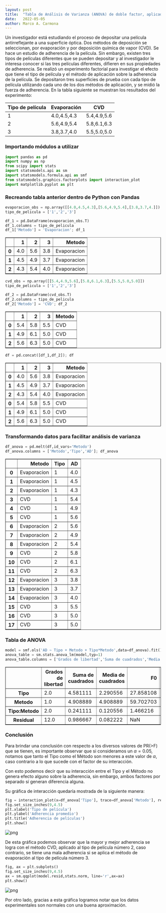 ```yaml
---
layout: post
title:  "Tabla de Análisis de Varianza (ANOVA) de doble factor, aplicada al estudio de métodos de deposición de películas antirreflejantes a una superficie óptica. "
date:   2022-05-05
author: Marco A. Carmona
---
```


Un investigador está estudiando el proceso de depositar una película antirreflejante a una superficie óptica. Dos métodos de deposición se seleccionan, por evaporación y por deposición química de vapor (CVD). Se hace un estudio de adherencia de la película. Sin embargo, existen tres tipos de películas diferentes que se pueden depositar y al investigador le interesa conocer si las tres películas diferentes, difieren en sus propiedades de adherencia. Se realizó un experimento factorial para investigar el efecto que tiene el tipo de película y el método de aplicación sobre la adherencia de la película. Se depositaron tres superficies de prueba con cada tipo de película utilizando cada uno de los dos métodos de aplicación, y se midió la fuerza de adherencia. En la tabla siguiente se muestran los resultados del experimento: 

|Tipo de película|Evaporación|CVD        |
|----------------|-----------|-----------|
|1               |4.0,4.5,4.3|5.4,4.9,5.6|
|2               |5.6,4.9,5.4|5.8,6.1,6.3|
|3               |3.8,3.7,4.0|5.5,5.0,5.0|

### Importando módulos a utilizar


```python
import pandas as pd
import numpy as np
from scipy import stats
import statsmodels.api as sm
import statsmodels.formula.api as smf
from statsmodels.graphics.factorplots import interaction_plot
import matplotlib.pyplot as plt
```

### Recreando tabla anterior dentro de Python con Pandas


```python
evaporacion_obs = np.array([[4.0,4.5,4.3],[5.6,4.9,5.4],[3.8,3.7,4.]])
tipo_de_pelicula = ['1','2','3']

df_1 = pd.DataFrame(evaporacion_obs.T)
df_1.columns = tipo_de_pelicula
df_1['Metodo'] = 'Evaporacion'; df_1
```




<div>
<style scoped>
    .dataframe tbody tr th:only-of-type {
        vertical-align: middle;
    }

    .dataframe tbody tr th {
        vertical-align: top;
    }

    .dataframe thead th {
        text-align: right;
    }
</style>
<table border="1" class="dataframe">
  <thead>
    <tr style="text-align: right;">
      <th></th>
      <th>1</th>
      <th>2</th>
      <th>3</th>
      <th>Metodo</th>
    </tr>
  </thead>
  <tbody>
    <tr>
      <th>0</th>
      <td>4.0</td>
      <td>5.6</td>
      <td>3.8</td>
      <td>Evaporacion</td>
    </tr>
    <tr>
      <th>1</th>
      <td>4.5</td>
      <td>4.9</td>
      <td>3.7</td>
      <td>Evaporacion</td>
    </tr>
    <tr>
      <th>2</th>
      <td>4.3</td>
      <td>5.4</td>
      <td>4.0</td>
      <td>Evaporacion</td>
    </tr>
  </tbody>
</table>
</div>




```python
cvd_obs = np.array([[5.4,4.9,5.6],[5.8,6.1,6.3],[5.5,5.0,5.0]])
tipo_de_pelicula = ['1','2','3']

df_2 = pd.DataFrame(cvd_obs.T)
df_2.columns = tipo_de_pelicula
df_2['Metodo'] = 'CVD'; df_2
```




<div>
<style scoped>
    .dataframe tbody tr th:only-of-type {
        vertical-align: middle;
    }

    .dataframe tbody tr th {
        vertical-align: top;
    }

    .dataframe thead th {
        text-align: right;
    }
</style>
<table border="1" class="dataframe">
  <thead>
    <tr style="text-align: right;">
      <th></th>
      <th>1</th>
      <th>2</th>
      <th>3</th>
      <th>Metodo</th>
    </tr>
  </thead>
  <tbody>
    <tr>
      <th>0</th>
      <td>5.4</td>
      <td>5.8</td>
      <td>5.5</td>
      <td>CVD</td>
    </tr>
    <tr>
      <th>1</th>
      <td>4.9</td>
      <td>6.1</td>
      <td>5.0</td>
      <td>CVD</td>
    </tr>
    <tr>
      <th>2</th>
      <td>5.6</td>
      <td>6.3</td>
      <td>5.0</td>
      <td>CVD</td>
    </tr>
  </tbody>
</table>
</div>




```python
df = pd.concat([df_1,df_2]); df
```




<div>
<style scoped>
    .dataframe tbody tr th:only-of-type {
        vertical-align: middle;
    }

    .dataframe tbody tr th {
        vertical-align: top;
    }

    .dataframe thead th {
        text-align: right;
    }
</style>
<table border="1" class="dataframe">
  <thead>
    <tr style="text-align: right;">
      <th></th>
      <th>1</th>
      <th>2</th>
      <th>3</th>
      <th>Metodo</th>
    </tr>
  </thead>
  <tbody>
    <tr>
      <th>0</th>
      <td>4.0</td>
      <td>5.6</td>
      <td>3.8</td>
      <td>Evaporacion</td>
    </tr>
    <tr>
      <th>1</th>
      <td>4.5</td>
      <td>4.9</td>
      <td>3.7</td>
      <td>Evaporacion</td>
    </tr>
    <tr>
      <th>2</th>
      <td>4.3</td>
      <td>5.4</td>
      <td>4.0</td>
      <td>Evaporacion</td>
    </tr>
    <tr>
      <th>0</th>
      <td>5.4</td>
      <td>5.8</td>
      <td>5.5</td>
      <td>CVD</td>
    </tr>
    <tr>
      <th>1</th>
      <td>4.9</td>
      <td>6.1</td>
      <td>5.0</td>
      <td>CVD</td>
    </tr>
    <tr>
      <th>2</th>
      <td>5.6</td>
      <td>6.3</td>
      <td>5.0</td>
      <td>CVD</td>
    </tr>
  </tbody>
</table>
</div>



### Transformando datos para facilitar análisis de varianza


```python
df_anova = pd.melt(df,id_vars='Metodo')
df_anova.columns = ['Metodo','Tipo','AD']; df_anova
```




<div>
<style scoped>
    .dataframe tbody tr th:only-of-type {
        vertical-align: middle;
    }

    .dataframe tbody tr th {
        vertical-align: top;
    }

    .dataframe thead th {
        text-align: right;
    }
</style>
<table border="1" class="dataframe">
  <thead>
    <tr style="text-align: right;">
      <th></th>
      <th>Metodo</th>
      <th>Tipo</th>
      <th>AD</th>
    </tr>
  </thead>
  <tbody>
    <tr>
      <th>0</th>
      <td>Evaporacion</td>
      <td>1</td>
      <td>4.0</td>
    </tr>
    <tr>
      <th>1</th>
      <td>Evaporacion</td>
      <td>1</td>
      <td>4.5</td>
    </tr>
    <tr>
      <th>2</th>
      <td>Evaporacion</td>
      <td>1</td>
      <td>4.3</td>
    </tr>
    <tr>
      <th>3</th>
      <td>CVD</td>
      <td>1</td>
      <td>5.4</td>
    </tr>
    <tr>
      <th>4</th>
      <td>CVD</td>
      <td>1</td>
      <td>4.9</td>
    </tr>
    <tr>
      <th>5</th>
      <td>CVD</td>
      <td>1</td>
      <td>5.6</td>
    </tr>
    <tr>
      <th>6</th>
      <td>Evaporacion</td>
      <td>2</td>
      <td>5.6</td>
    </tr>
    <tr>
      <th>7</th>
      <td>Evaporacion</td>
      <td>2</td>
      <td>4.9</td>
    </tr>
    <tr>
      <th>8</th>
      <td>Evaporacion</td>
      <td>2</td>
      <td>5.4</td>
    </tr>
    <tr>
      <th>9</th>
      <td>CVD</td>
      <td>2</td>
      <td>5.8</td>
    </tr>
    <tr>
      <th>10</th>
      <td>CVD</td>
      <td>2</td>
      <td>6.1</td>
    </tr>
    <tr>
      <th>11</th>
      <td>CVD</td>
      <td>2</td>
      <td>6.3</td>
    </tr>
    <tr>
      <th>12</th>
      <td>Evaporacion</td>
      <td>3</td>
      <td>3.8</td>
    </tr>
    <tr>
      <th>13</th>
      <td>Evaporacion</td>
      <td>3</td>
      <td>3.7</td>
    </tr>
    <tr>
      <th>14</th>
      <td>Evaporacion</td>
      <td>3</td>
      <td>4.0</td>
    </tr>
    <tr>
      <th>15</th>
      <td>CVD</td>
      <td>3</td>
      <td>5.5</td>
    </tr>
    <tr>
      <th>16</th>
      <td>CVD</td>
      <td>3</td>
      <td>5.0</td>
    </tr>
    <tr>
      <th>17</th>
      <td>CVD</td>
      <td>3</td>
      <td>5.0</td>
    </tr>
  </tbody>
</table>
</div>



### Tabla de ANOVA


```python
model = smf.ols('AD ~ Tipo + Metodo + Tipo*Metodo',data=df_anova).fit()
anova_table = sm.stats.anova_lm(model,typ=1)
anova_table.columns = ['Grados de libertad','Suma de cuadrados','Media de cuadrados','F0','PR(>F)']; anova_table
```




<div>
<style scoped>
    .dataframe tbody tr th:only-of-type {
        vertical-align: middle;
    }

    .dataframe tbody tr th {
        vertical-align: top;
    }

    .dataframe thead th {
        text-align: right;
    }
</style>
<table border="1" class="dataframe">
  <thead>
    <tr style="text-align: right;">
      <th></th>
      <th>Grados de libertad</th>
      <th>Suma de cuadrados</th>
      <th>Media de cuadrados</th>
      <th>F0</th>
      <th>PR(&gt;F)</th>
    </tr>
  </thead>
  <tbody>
    <tr>
      <th>Tipo</th>
      <td>2.0</td>
      <td>4.581111</td>
      <td>2.290556</td>
      <td>27.858108</td>
      <td>0.000031</td>
    </tr>
    <tr>
      <th>Metodo</th>
      <td>1.0</td>
      <td>4.908889</td>
      <td>4.908889</td>
      <td>59.702703</td>
      <td>0.000005</td>
    </tr>
    <tr>
      <th>Tipo:Metodo</th>
      <td>2.0</td>
      <td>0.241111</td>
      <td>0.120556</td>
      <td>1.466216</td>
      <td>0.269342</td>
    </tr>
    <tr>
      <th>Residual</th>
      <td>12.0</td>
      <td>0.986667</td>
      <td>0.082222</td>
      <td>NaN</td>
      <td>NaN</td>
    </tr>
  </tbody>
</table>
</div>



### Conclusión

Para brindar una conclusión con respecto a los diversos valores de PR(>F) que se tienen, es importante observar que si consideramos un $\alpha = 0.05$, notamos que tanto el Tipo como el Método son menores a este valor de $\alpha$, caso contrario a lo que sucede con el factor de su interacción.

Con esto podemos decir que su interacción entre el Tipo y el Método no genera efecto alguno sobre la adherencia, sin embargo, ambos factores por separado sí generan diferencia alguna.

Su gráfica de interacción quedaría mostrada de la siguiente manera:


```python
fig = interaction_plot(x=df_anova['Tipo'], trace=df_anova['Metodo'], response=df_anova['AD'],xlabel='Tipo de película', ylabel='Adherencia')
fig.set_size_inches(9,4.5)
plt.xlabel('Tipo de película')
plt.ylabel('Adherencia promedio')
plt.title('Adherencia de películas')
plt.show()
```


    
![png](/Blog/assets/images/posts/output_31_0.png)
    


De esta gráfica podemos observar que la mayor y mejor adherencia se logra con el método CVD, aplicado al tipo de película número 2, caso contrario, se tiene una mala adherencia si se aplica el método de evaporación al tipo de película número 3.


```python
fig, ax = plt.subplots()
fig.set_size_inches(9,4.5)
ax = sm.qqplot(model.resid,stats.norm, line='r',ax=ax)
plt.show()
```


    
![png](/Blog/assets/images/posts/output_32_0.png)
    


Por otro lado, gracias a esta gráfica logramos notar que los datos experimentales son normales con una buena aproximación.
